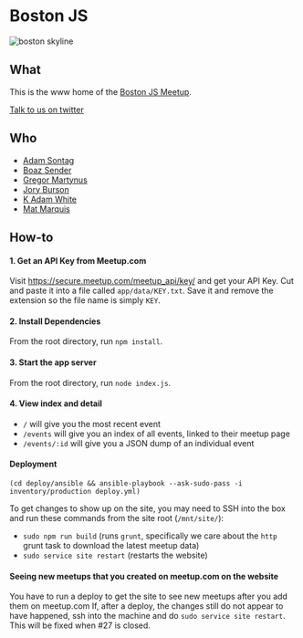 # Boston JS

![boston skyline](app/public/img/skyline.png)

## What

This is the www home of the [Boston JS Meetup](http://www.meetup.com/boston_JS/).

[Talk to us on twitter](http://twitter.com/bos_js)

## Who

- [Adam Sontag](http://twitter.com/ajpiano)
- [Boaz Sender](http://twitter.com/boazsender)
- [Gregor Martynus](https://twitter.com/gr2m)
- [Jory Burson](http://twitter.com/jorydotcom)
- [K Adam White](https://twitter.com/kadamwhite)
- [Mat Marquis](http://twitter.com/wilto)

## How-to

#### 1. Get an API Key from Meetup.com

  Visit https://secure.meetup.com/meetup_api/key/ and get your API Key. Cut and paste it into a file called `app/data/KEY.txt`. Save it and remove the extension so the file name is simply `KEY`.

#### 2. Install Dependencies

  From the root directory, run `npm install`.

#### 3. Start the app server

  From the root directory, run `node index.js`.

#### 4. View index and detail

-  `/` will give you the most recent event
-  `/events` will give you an index of all events, linked to their meetup page
-  `/events/:id` will give you a JSON dump of an individual event

#### Deployment
`(cd deploy/ansible && ansible-playbook --ask-sudo-pass -i inventory/production deploy.yml)`

To get changes to show up on the site, you may need to SSH into the box and run these commands from the site root (`/mnt/site/`):

- `sudo npm run build` (runs `grunt`, specifically we care about the `http` grunt task to download the latest meetup data)
- `sudo service site restart` (restarts the website)


#### Seeing new meetups that you created on meetup.com on the website

You have to run a deploy to get the site to see new meetups after you add them on meetup.com
If, after a deploy, the changes still do not appear to have happened, ssh into the machine and do
`sudo service site restart`. This will be fixed when #27 is closed.
